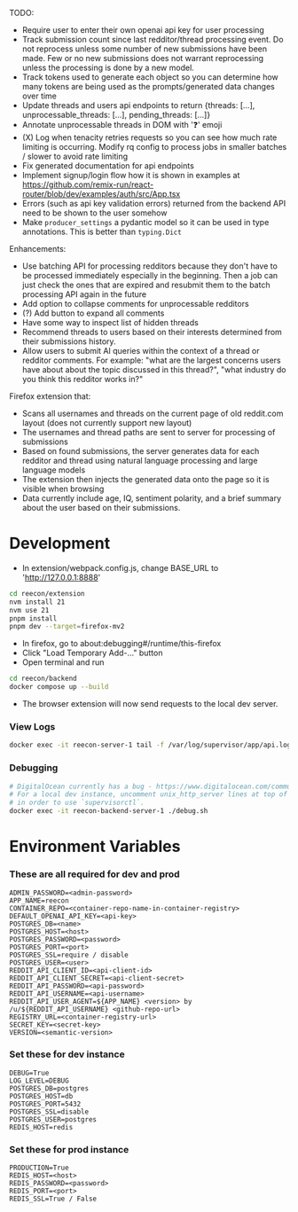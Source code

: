 TODO:
- Require user to enter their own openai api key for user processing
- Track submission count since last redditor/thread processing event. Do not reprocess unless some number of new submissions have been made. Few or no new submissions does not warrant reprocessing unless the processing is done by a new model.
- Track tokens used to generate each object so you can determine how many tokens are being used as the prompts/generated data changes over time
- Update threads and users api endpoints to return {threads: [...], unprocessable_threads: [...], pending_threads: [...]}
- Annotate unprocessable threads in DOM with '❓' emoji
- (X) Log when tenacity retries requests so you can see how much rate limiting is occurring. Modify rq config to process jobs in smaller batches / slower to avoid rate limiting
- Fix generated documentation for api endpoints
- Implement signup/login flow how it is shown in examples at https://github.com/remix-run/react-router/blob/dev/examples/auth/src/App.tsx
- Errors (such as api key validation errors) returned from the backend API need to be shown to the user somehow
- Make `producer_settings` a pydantic model so it can be used in type annotations. This is better than `typing.Dict` 

Enhancements:
- Use batching API for processing redditors because they don't have to be processed immediately especially in the beginning. Then a job can just check the ones that are expired and resubmit them to the batch processing API again in the future
- Add option to collapse comments for unprocessable redditors
- (?) Add button to expand all comments
- Have some way to inspect list of hidden threads
- Recommend threads to users based on their interests determined from their submissions history.
- Allow users to submit AI queries within the context of a thread or redditor comments. For example: "what are the largest concerns users have about about the topic discussed in this thread?", "what industry do you think this redditor works in?"

Firefox extension that:
- Scans all usernames and threads on the current page of old reddit.com layout (does not currently support new layout)
- The usernames and thread paths are sent to server for processing of submissions
- Based on found submissions, the server generates data for each redditor and thread using natural language processing and large language models
- The extension then injects the generated data onto the page so it is visible when browsing
- Data currently include age, IQ, sentiment polarity, and a brief summary about the user based on their submissions.

# Development
- In extension/webpack.config.js, change BASE_URL to 'http://127.0.0.1:8888'
```bash
cd reecon/extension
nvm install 21
nvm use 21
pnpm install
pnpm dev --target=firefox-mv2
```
- In firefox, go to about:debugging#/runtime/this-firefox
- Click "Load Temporary Add-..." button
- Open terminal and run
```bash
cd reecon/backend
docker compose up --build
```
- The browser extension will now send requests to the local dev server.

### View Logs
```bash
docker exec -it reecon-server-1 tail -f /var/log/supervisor/app/api.log
```

### Debugging
```bash
# DigitalOcean currently has a bug - https://www.digitalocean.com/community/questions/app-platform-supervisor-error
# For a local dev instance, uncomment unix_http_server lines at top of reecon/app/supervisord.conf
# in order to use `supervisorctl`.
docker exec -it reecon-backend-server-1 ./debug.sh
```

# Environment Variables
### These are all required for dev and prod
```
ADMIN_PASSWORD=<admin-password>
APP_NAME=reecon
CONTAINER_REPO=<container-repo-name-in-container-registry>
DEFAULT_OPENAI_API_KEY=<api-key>
POSTGRES_DB=<name>
POSTGRES_HOST=<host>
POSTGRES_PASSWORD=<password>
POSTGRES_PORT=<port>
POSTGRES_SSL=require / disable
POSTGRES_USER=<user>
REDDIT_API_CLIENT_ID=<api-client-id>
REDDIT_API_CLIENT_SECRET=<api-client-secret>
REDDIT_API_PASSWORD=<api-password>
REDDIT_API_USERNAME=<api-username>
REDDIT_API_USER_AGENT=${APP_NAME} <version> by /u/${REDDIT_API_USERNAME} <github-repo-url>
REGISTRY_URL=<container-registry-url>
SECRET_KEY=<secret-key>
VERSION=<semantic-version>
```

### Set these for dev instance
```
DEBUG=True
LOG_LEVEL=DEBUG
POSTGRES_DB=postgres
POSTGRES_HOST=db
POSTGRES_PORT=5432
POSTGRES_SSL=disable
POSTGRES_USER=postgres
REDIS_HOST=redis
```

### Set these for prod instance
```
PRODUCTION=True
REDIS_HOST=<host>
REDIS_PASSWORD=<password>
REDIS_PORT=<port>
REDIS_SSL=True / False
```
